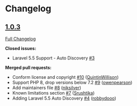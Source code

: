# Changelog

## [1.0.3](https://github.com/ably/ably-php-laravel/tree/1.0.3)

[Full Changelog](https://github.com/ably/ably-php-laravel/compare/1.0.2...1.0.3)

**Closed issues:**

- Laravel 5.5 Support - Auto Discovery [\#3](https://github.com/ably/ably-php-laravel/issues/3)

**Merged pull requests:**

- Conform license and copyright [\#10](https://github.com/ably/ably-php-laravel/pull/10) ([QuintinWillison](https://github.com/QuintinWillison))
- Support PHP 8, drop versions below 7.2 [\#9](https://github.com/ably/ably-php-laravel/pull/9) ([owenpearson](https://github.com/owenpearson))
- Add maintainers file [\#8](https://github.com/ably/ably-php-laravel/pull/8) ([niksilver](https://github.com/niksilver))
- Known limitations section [\#7](https://github.com/ably/ably-php-laravel/pull/7) ([Srushtika](https://github.com/Srushtika))
- Adding Laravel 5.5 Auto Discovery [\#4](https://github.com/ably/ably-php-laravel/pull/4) ([robbydooo](https://github.com/robbydooo))
